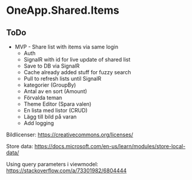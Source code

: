 # OneApp.Shared.Items

## ToDo

- MVP - Share list with items via same login
  - Auth
  - SignalR with id for live update of shared list
  - Save to DB via SignalR
  - Cache already added stuff for fuzzy search
  - Pull to refresh lists until SignalR
  - kategorier (GroupBy)
  - Antal av en sort (Amount)
  - Förvalda teman
  - Theme Editor (Spara valen)
  - En lista med listor (CRUD)
  - Lägg till bild på varan
  - Add logging

Bildlicenser:
https://creativecommons.org/licenses/

Store data:
https://docs.microsoft.com/en-us/learn/modules/store-local-data/

Using query parameters i viewmodel:
https://stackoverflow.com/a/73301982/6804444
